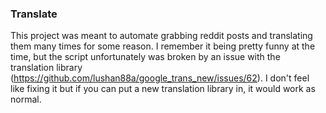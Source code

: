 ### Translate

This project was meant to automate grabbing reddit posts and translating them many times for some reason. I remember it being pretty funny at the time, but the script unfortunately was broken by an issue with the translation library (https://github.com/lushan88a/google_trans_new/issues/62). I don't feel like fixing it but if you can put a new translation library in, it would work as normal. 